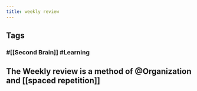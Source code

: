 ```yaml
---
title: weekly review
---
```


## Tags
### #[[Second Brain]] #Learning
## The Weekly review is a method of @Organization and [[spaced repetition]]
